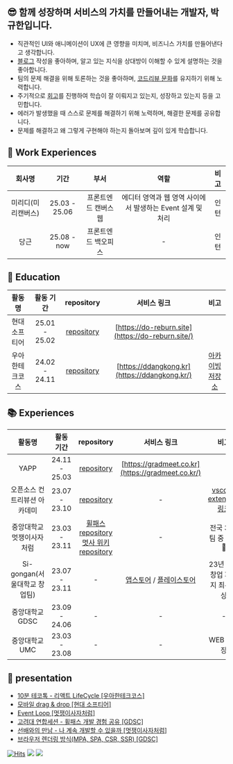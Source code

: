 ## 😎  함께 성장하며 서비스의 가치를 만들어내는 개발자, 박규한입니다.

- 직관적인 UI와 애니메이션이 UX에 큰 영향을 미치며, 비즈니스 가치를 만들어낸다고 생각합니다.
- [블로그](https://rbgksqkr.github.io/) 작성을 좋아하며, 알고 있는 지식을 상대방이 이해할 수 있게 설명하는 것을 좋아합니다.
- 팀의 문제 해결을 위해 토론하는 것을 좋아하며, [코드리뷰 문화](https://github.com/rbgksqkr/woowa-writing/blob/level3/LEVEL_3.md)를 유지하기 위해 노력합니다.
- 주기적으로 [회고](https://velog.io/@ghenmaru/series/%EC%9A%B0%EC%95%84%ED%95%9C%ED%85%8C%ED%81%AC%EC%BD%94%EC%8A%A4)를 진행하여 학습이 잘 이뤄지고 있는지, 성장하고 있는지 등을 고민합니다.
- 에러가 발생했을 때 스스로 문제를 해결하기 위해 노력하며, 해결한 문제를 공유합니다.
- 문제를 해결하고 왜 그렇게 구현해야 하는지 돌아보며 깊이 있게 학습합니다.

## 💼 Work Experiences

| 회사명 | 기간 | 부서 | 역할 | 비고
|:-:|:-:|:-:|:-:|:-:|
| 미리디(미리캔버스) | 25.03 - 25.06 | 프론트엔드 캔버스웹 | 에디터 영역과 웹 영역 사이에서 발생하는 Event 설계 및 처리 | 인턴
| 당근 | 25.08 - now | 프론트엔드 백오피스 | -  | 인턴

## 🏫 Education

| 활동명 | 활동 기간 | repository | 서비스 링크 | 비고
|:-:|:-:|:-:|:-:|:-:|
| 현대 소프티어 | 25.01 - 25.02 | [repository](https://github.com/softeer5th/Team6-DuBu) | [https://do-reburn.site](https://do-reburn.site/)
| 우아한테크코스 | 24.02 - 24.11 | [repository](https://github.com/woowacourse-teams/2024-ddangkong) | [https://ddangkong.kr](https://ddangkong.kr/) | [아카이빙 저장소](https://github.com/rbgksqkr/woowacourse-archive)

## 📚 Experiences

| 활동명 | 활동 기간 | repository | 서비스 링크 | 비고
|:-:|:-:|:-:|:-:|:-:|
| YAPP | 24.11 - 25.03 | [repository](https://github.com/YAPP-Github/25th-Web-Team-2-FE) | [https://gradmeet.co.kr](https://gradmeet.co.kr/) 
| 오픈소스 컨트리뷰션 아카데미 | 23.07 - 23.10 | [repository](https://github.com/githru/githru-vscode-ext) | - | [vscode extension 링크](https://marketplace.visualstudio.com/items?itemName=githru.githru-vscode-ext&ssr=false#overview)
| 중앙대학교 멋쟁이사자처럼 | 23.03 - 23.11 | [휠패스 repository](https://github.com/BFGGyu/BF-frontend)</br>[멋사 위키 repository](https://github.com/cau-likelion-org/kiwi-client) | - | 전국 300팀 중 대상🥇
| Si-gongan(서울대학교 창업팀) | 23.07 - 23.11 | - | [앱스토어](https://apps.apple.com/kr/app/%EB%B8%8C%EB%A1%9C%EB%94%94/id6455684712) / [플레이스토어](https://play.google.com/store/apps/details?id=com.sigongan.bomjaguk&hl=ko) | 23년 예비창업 패키지 최우수상
| 중앙대학교 GDSC | 23.09 - 24.06 | - | - | -
| 중앙대학교 UMC | 23.03 - 23.08 | - | - | WEB 파트장


## 🎤 presentation
- [10분 테코톡 - 리액트 LifeCycle [우아한테크코스]](https://www.youtube.com/watch?v=wLPHtaSfCmU)
- [모바일 drag & drop [현대 소프티어]](https://drive.google.com/file/d/18ScfaY53ny__74xqZEWz-0AVwpZEo50v/view?usp=sharing)
- [Event Loop [멋쟁이사자처럼]](https://drive.google.com/file/d/1WE7N3QwG2VciHOYN5othKtzGyKDghtnW/view?usp=sharing)
- [고려대 연합세션 - 휠패스 개발 경험 공유 [GDSC]](https://docs.google.com/presentation/d/1fm5Bkb5zYHBbflinZlcXpFinHkkNbRqBopnZuymN16s/edit?usp=sharing)
- [선배와의 만남 - 나 계속 개발할 수 있을까 [멋쟁이사자처럼]](https://drive.google.com/file/d/1EyaHcWTmkyHwdNHflvUBFRCYidhQqWGK/view?usp=sharing)
- [브라우저 렌더링 방식(MPA, SPA, CSR, SSR) [GDSC]](https://drive.google.com/file/d/1DssMit9R-GBy6ob58vTQb2a8F1wASTxA/view?usp=sharing)

</div>


[![Hits](https://hits.sh/github.com/rbgksqkr.svg?view=today-total)](https://hits.sh/github.com/rbgksqkr/)
<a href="https://velog.io/@ghenmaru/series"><img src="https://img.shields.io/badge/velog-11B48A?style=flat-square&logo=Vimeo&logoColor=white&link=https://velog.io/@ghenmaru/series"/></a> <a href="https://rbgksqkr.github.io/"><img src="https://img.shields.io/badge/git blog-%23121011.svg?style=flat-badge&logo=github&logoColor=white&link=https://rbgksqkr.github.io/"/></a>

